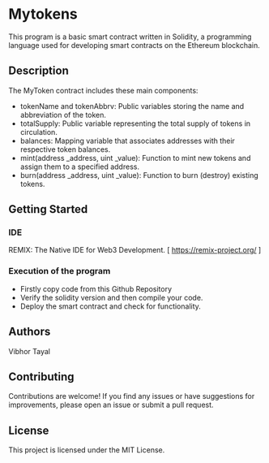 # Mytokens
This program is a basic smart contract written in Solidity, a programming language used for developing smart contracts on the Ethereum blockchain.

## Description

The MyToken contract includes these main components:
* tokenName and tokenAbbrv: Public variables storing the name and abbreviation of the token.
* totalSupply: Public variable representing the total supply of tokens in circulation.
* balances: Mapping variable that associates addresses with their respective token balances.
* mint(address _address, uint _value): Function to mint new tokens and assign them to a specified address.
* burn(address _address, uint _value): Function to burn (destroy) existing tokens.

## Getting Started
### IDE
REMIX: The Native IDE for Web3 Development.
[ https://remix-project.org/ ]
### Execution of the program
* Firstly copy code from this Github Repository
* Verify the solidity version and then compile your code.
* Deploy the smart contract and check for functionality.

## Authors
Vibhor Tayal

## Contributing
Contributions are welcome! If you find any issues or have suggestions for improvements, please open an issue or submit a pull request.

## License
This project is licensed under the MIT License.
